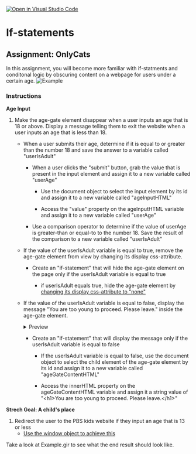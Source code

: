 [![Open in Visual Studio Code](https://classroom.github.com/assets/open-in-vscode-718a45dd9cf7e7f842a935f5ebbe5719a5e09af4491e668f4dbf3b35d5cca122.svg)](https://classroom.github.com/online_ide?assignment_repo_id=14041377&assignment_repo_type=AssignmentRepo)
# If-statements

## Assignment: OnlyCats

In this assignment, you will become more familiar with if-statments and conditonal logic by obscuring content on a webpage for users under a certain age.
![Example](Example/Part1.gif)

### Instructions

**Age Input**
1. Make the age-gate element disappear when a user inputs an age that is 18 or above. Display a message telling them to exit the website when a     user inputs an age that is less than 18.

    - When a user submits their age, determine if it is equal to or greater than the number 18 and save the answer to a variable called "userIsAdult"
    
      - When a user clicks the "submit" button, grab the value that is present in the input element and assign it to a new variable called "userAge"
        
        - Use the document object to select the input element by its id and assign it to a new variable called "ageInputHTML"

        - Access the "value" property on the ageInputHTML variable and assign it to a new variable called "userAge"

      - Use a comparison operator to determine if the value of userAge is greater-than or equal-to to the number 18. Save the result of the comparison to a new variable called "userIsAdult"
  
    - If the value of the userIsAdult variable is equal to true, remove the age-gate element from view by changing its display css-attribute.

      - Create an "if-statement" that will hide the age-gate element on the page only if the userIsAdult variable is equal to true

        - if userIsAdult equals true, hide the age-gate element by [changing its display css-attribute to "none"](https://www.w3schools.com/jsref/prop_style_display.asp)
  
    - If the value of the userIsAdult variable is equal to false, display the message "You are too young to proceed. Please leave." inside the age-gate element.
    
      <details>
      <summary>Preview</summary>
      <img src="./Example/Part2.gif" width=400>
      </details>

      - Create an "if-statement" that will display the message only if the userIsAdult variable is equal to false

          - If the userIsAdult variable is equal to false, use the document object to select the child element of the age-gate element by its id and assign it to a new variable called "ageGateContentHTML"

          - Access the innerHTML property on the ageGateContentHTML variable and assign it a string value of "\<h1\>You are too young to proceed. Please leave.</h1\>"

**Strech Goal: A child's place**
1. Redirect the user to the PBS kids website if they input an age that is 13 or less
   - [Use the window object to achieve this](https://www.w3schools.com/howto/howto_js_redirect_webpage.asp)  
      

    

Take a look at Example.gir to see what the end result should look like.